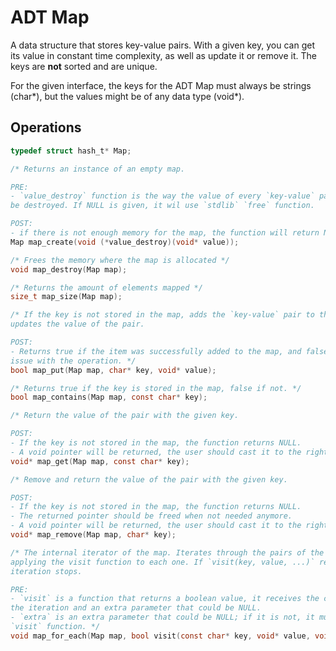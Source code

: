 # ADT Map

A data structure that stores key-value pairs. With a given key, you can get its value in constant time complexity, as well as update it or remove it. The keys are **not** sorted and are unique.

For the given interface, the keys for the ADT Map must always be strings (char*), but the values might be of any data type (void*).

## Operations

```c
typedef struct hash_t* Map;

/* Returns an instance of an empty map. 

PRE:
- `value_destroy` function is the way the value of every `key-value` pair must
be destroyed. If NULL is given, it wil use `stdlib` `free` function.

POST:
- if there is not enough memory for the map, the function will return NULL. */
Map map_create(void (*value_destroy)(void* value));

/* Frees the memory where the map is allocated */
void map_destroy(Map map);

/* Returns the amount of elements mapped */
size_t map_size(Map map);

/* If the key is not stored in the map, adds the `key-value` pair to the map; otherwise, 
updates the value of the pair.

POST:
- Returns true if the item was successfully added to the map, and false if there was an 
issue with the operation. */
bool map_put(Map map, char* key, void* value);

/* Returns true if the key is stored in the map, false if not. */
bool map_contains(Map map, const char* key);

/* Return the value of the pair with the given key.

POST:
- If the key is not stored in the map, the function returns NULL.
- A void pointer will be returned, the user should cast it to the right type. */
void* map_get(Map map, const char* key);

/* Remove and return the value of the pair with the given key. 

POST:
- If the key is not stored in the map, the function returns NULL.
- The returned pointer should be freed when not needed anymore.
- A void pointer will be returned, the user should cast it to the right type. */
void* map_remove(Map map, char* key);

/* The internal iterator of the map. Iterates through the pairs of the map in no order, 
applying the visit function to each one. If `visit(key, value, ...)` return false, the 
iteration stops. 

PRE:
- `visit` is a function that returns a boolean value, it receives the current pair in
the iteration and an extra parameter that could be NULL.
- `extra` is an extra parameter that could be NULL; if it is not, it must be passed to the
`visit` function. */
void map_for_each(Map map, bool visit(const char* key, void* value, void* extra), void* extra);
```
